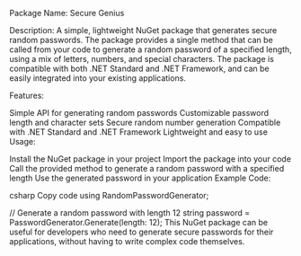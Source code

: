 Package Name: Secure Genius

Description: A simple, lightweight NuGet package that generates secure random passwords. The package provides a single method that can be called from your code to generate a random password of a specified length, using a mix of letters, numbers, and special characters. The package is compatible with both .NET Standard and .NET Framework, and can be easily integrated into your existing applications.

Features:

Simple API for generating random passwords
Customizable password length and character sets
Secure random number generation
Compatible with .NET Standard and .NET Framework
Lightweight and easy to use
Usage:

Install the NuGet package in your project
Import the package into your code
Call the provided method to generate a random password with a specified length
Use the generated password in your application
Example Code:

csharp
Copy code
using RandomPasswordGenerator;

// Generate a random password with length 12
string password = PasswordGenerator.Generate(length: 12);
This NuGet package can be useful for developers who need to generate secure passwords for their applications, without having to write complex code themselves.
